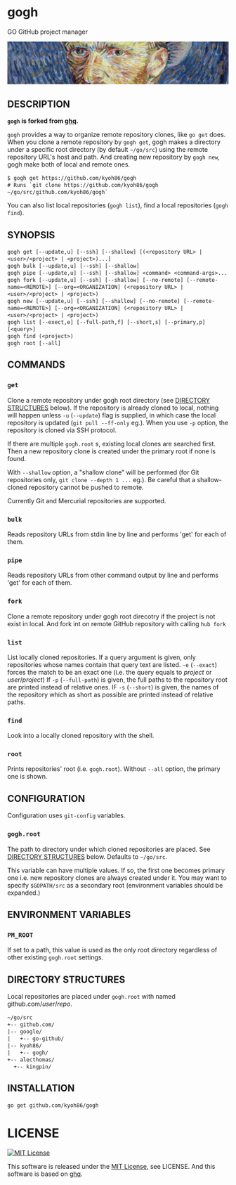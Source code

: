 # gogh

GO GitHub project manager

![](./image/gogh.jpg)

## DESCRIPTION

**`gogh` is forked from [ghq](https://github.com/motemen/ghq).**

`gogh` provides a way to organize remote repository clones, like `go get` does.
When you clone a remote repository by `gogh get`, gogh makes a directory under a specific root directory (by default `~/go/src`) using the remote repository URL's host and path.
And creating new repository by `gogh new`, gogh make both of local and remote ones.

```
$ gogh get https://github.com/kyoh86/gogh
# Runs `git clone https://github.com/kyoh86/gogh ~/go/src/github.com/kyoh86/gogh`
```

You can also list local repositories (`gogh list`), find a local repositories (`gogh find`).

## SYNOPSIS

```
gogh get [--update,u] [--ssh] [--shallow] [(<repository URL> | <user>/<project> | <project>)...]
gogh bulk [--update,u] [--ssh] [--shallow]
gogh pipe [--update,u] [--ssh] [--shallow] <command> <command-args>...
gogh fork [--update,u] [--ssh] [--shallow] [--no-remote] [--remote-name=<REMOTE>] [--org=<ORGANIZATION] (<repository URL> | <user>/<project> | <project>)
gogh new [--update,u] [--ssh] [--shallow] [--no-remote] [--remote-name=<REMOTE>] [--org=<ORGANIZATION] (<repository URL> | <user>/<project> | <project>)
gogh list [--exect,e] [--full-path,f] [--short,s] [--primary,p] [<query>]
gogh find (<project>)
gogh root [--all]
```

## COMMANDS

### `get`

Clone a remote repository under gogh root directory (see [DIRECTORY STRUCTURES](#DIRECTORY+STRUCTURES) below).
If the repository is already cloned to local, nothing will happen unless `-u` (`--update`) flag is supplied,
in which case the local repository is updated (`git pull --ff-only` eg.).
When you use `-p` option, the repository is cloned via SSH protocol.

If there are multiple `gogh.root` s, existing local clones are searched first.
Then a new repository clone is created under the primary root if none is found.

With `--shallow` option, a "shallow clone" will be performed (for Git repositories only, `git clone --depth 1 ...` eg.).
Be careful that a shallow-cloned repository cannot be pushed to remote.

Currently Git and Mercurial repositories are supported.

### `bulk`

Reads repository URLs from stdin line by line and performs 'get' for each of them.

### `pipe`

Reads repository URLs from other command output by line and performs 'get' for each of them.

### `fork`

Clone a remote repository under gogh root direcotry if the project is not exist in local.
And fork int on remote GitHub repository with calling `hub fork`

### `list`

List locally cloned repositories.
If a query argument is given, only repositories whose names contain that query text are listed.
`-e` (`--exact`) forces the match to be an exact one (i.e. the query equals to _project_ or _user_/_project_)
If `-p` (`--full-path`) is given, the full paths to the repository root are printed instead of relative ones.
IF `-s` (`--short`) is given, the names of the repository which as short as possible are printed instead of relative paths.

### `find`

Look into a locally cloned repository with the shell.

### `root`

Prints repositories' root (i.e. `gogh.root`). Without `--all` option, the primary one is shown.

## CONFIGURATION

Configuration uses `git-config` variables.

### `gogh.root`

The path to directory under which cloned repositories are placed.
See [DIRECTORY STRUCTURES](#DIRECTORY+STRUCTURES) below. Defaults to `~/go/src`.

This variable can have multiple values.
If so, the first one becomes primary one i.e. new repository clones are always created under it.
You may want to specify `$GOPATH/src` as a secondary root (environment variables should be expanded.)

## ENVIRONMENT VARIABLES

### `PM_ROOT`

If set to a path, this value is used as the only root directory regardless of other existing `gogh.root` settings.

## DIRECTORY STRUCTURES

Local repositories are placed under `gogh.root` with named github.com/*user*/*repo*.

```
~/go/src
+-- github.com/
|-- google/
|   +-- go-github/
|-- kyoh86/
|   +-- gogh/
+-- alecthomas/
  +-- kingpin/
```

## INSTALLATION

```
go get github.com/kyoh86/gogh
```

# LICENSE

[![MIT License](http://img.shields.io/badge/license-MIT-blue.svg)](http://www.opensource.org/licenses/MIT)

This software is released under the [MIT License](http://www.opensource.org/licenses/MIT), see LICENSE.
And this software is based on [ghq](https://github.com/motemen/ghq).
